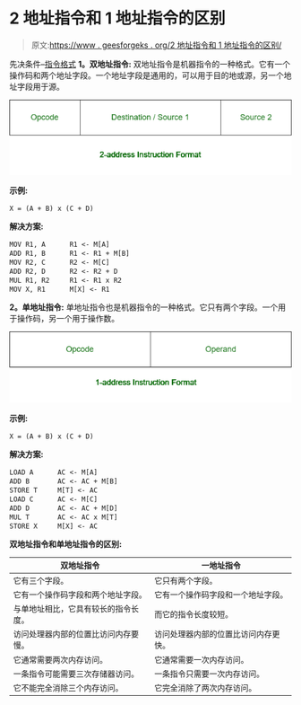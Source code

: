 # 2 地址指令和 1 地址指令的区别

> 原文:[https://www . geesforgeks . org/2 地址指令和 1 地址指令的区别/](https://www.geeksforgeeks.org/difference-between-2-address-instruction-and-1-address-instructions/)

先决条件–[指令格式](https://www.geeksforgeeks.org/computer-organization-instruction-formats-zero-one-two-three-address-instruction/)
**1。双地址指令:**
双地址指令是机器指令的一种格式。它有一个操作码和两个地址字段。一个地址字段是通用的，可以用于目的地或源，另一个地址字段用于源。

![](img/a241dba1918f82014bc943964573580b.png)

**示例:**

```
X = (A + B) x (C + D) 
```

**解决方案:**

```
MOV R1, A      R1 <- M[A]
ADD R1, B      R1 <- R1 + M[B]
MOV R2, C      R2 <- M[C]
ADD R2, D      R2 <- R2 + D
MUL R1, R2     R1 <- R1 x R2
MOV X, R1      M[X] <- R1 
```

**2。单地址指令:**
单地址指令也是机器指令的一种格式。它只有两个字段。一个用于操作码，另一个用于操作数。

![](img/cf7e69c5297d8acd936c0581407f837e.png)

**示例:**

```
X = (A + B) x (C + D) 
```

**解决方案:**

```
LOAD A      AC <- M[A]
ADD B       AC <- AC + M[B]
STORE T     M[T] <- AC
LOAD C      AC <- M[C]
ADD D       AC <- AC + M[D]
MUL T       AC <- AC x M[T]
STORE X     M[X] <- AC  
```

**双地址指令和单地址指令的区别:**

<center>

| 双地址指令 | 一地址指令 |
| --- | --- |
| 它有三个字段。 | 它只有两个字段。 |
| 它有一个操作码字段和两个地址字段。 | 它有一个操作码字段和一个地址字段。 |
| 与单地址相比，它具有较长的指令长度。 | 而它的指令长度较短。 |
| 访问处理器内部的位置比访问内存要慢。 | 访问处理器内部的位置比访问内存更快。 |
| 它通常需要两次内存访问。 | 它通常需要一次内存访问。 |
| 一条指令可能需要三次存储器访问。 | 一条指令只需要一次内存访问。 |
| 它不能完全消除三个内存访问。 | 它完全消除了两次内存访问。 |

</center>
